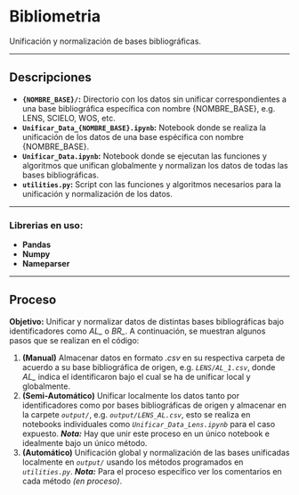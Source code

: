 # Bibliometria

Unificación y normalización de bases bibliográficas.

***

## Descripciones

- **`{NOMBRE_BASE}/`:** Directorio con los datos sin unificar correspondientes a una base bibliográfica específica con nombre {NOMBRE_BASE}, e.g. LENS, SCIELO, WOS, etc.
- **`Unificar_Data_{NOMBRE_BASE}.ipynb`:** Notebook donde se realiza la unificación de los datos de una base espécifica con nombre {NOMBRE_BASE}.
- **`Unificar_Data.ipynb`:** Notebook donde se ejecutan las funciones y algoritmos que unifican globalmente y normalizan los datos de todas las bases bibliográficas.
- **`utilities.py`:** Script con las funciones y algoritmos necesarios para la unificación y normalización de los datos.

***

### Librerias en uso:

- **Pandas**
- **Numpy**
- **Nameparser**

***

## Proceso

**Objetivo:** Unificar y normalizar datos de distintas bases bibliográficas bajo identificadores como *AL_* o *BR_*. A continuación, se muestran algunos pasos que se realizan en el código:

1. **(Manual)** Almacenar datos en formato *.csv* en su respectiva carpeta de acuerdo a su base bibliográfica de origen, e.g. *`LENS/AL_1.csv`*, donde *AL_* indica el identificaron bajo el cual se ha de unificar local y globalmente.
2. **(Semi-Automático)** Unificar localmente los datos tanto por identificadores como por bases bibliográficas de origen y almacenar en la carpete *`output/`*, e.g. *`output/LENS_AL.csv`*, esto se realiza en notebooks individuales como *`Unificar_Data_Lens.ipynb`* para el caso expuesto. ***Nota:*** Hay que unir este proceso en un único notebook e idealmente bajo un único método.
3. **(Automático)** Unificación global y normalización de las bases unificadas localmente en *`output/`* usando los métodos programados en *`utilities.py`*. ***Nota:*** Para el proceso específico ver los comentarios en cada método *(en proceso)*.